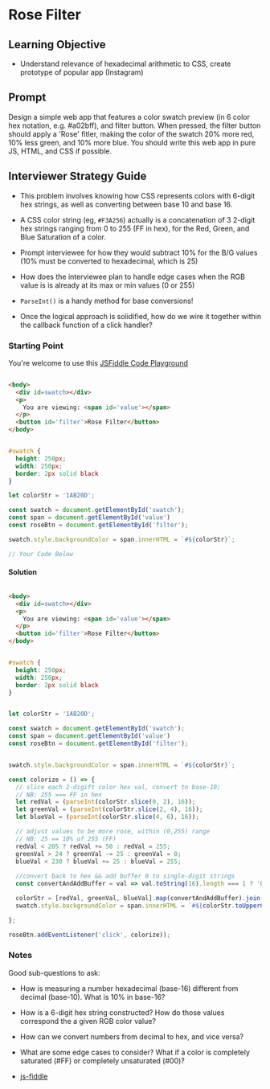 # Rose Filter

## Learning Objective
- Understand relevance of hexadecimal arithmetic to CSS, create 
prototype of popular app (Instagram)

## Prompt

Design a simple web app that features a color swatch preview (in 6 color hex notation, e.g. #a02bff), and filter button. When pressed, the filter button should apply a 'Rose' fitler, making the color of the swatch 20% more red, 10% less green, and 10% more blue. You should write this web app in pure JS, HTML, and CSS if possible. 


## Interviewer Strategy Guide

* This problem involves knowing how CSS represents colors with 6-digit hex strings, as well as converting between base 10 and base 16.

* A CSS color string (eg, `#F3A256`) actually is a concatenation of 3 2-digit hex strings ranging from 0 to 255 (FF in hex), for the Red, Green, and Blue Saturation of a color.

* Prompt interviewee for how they would subtract 10% for the B/G values (10% must be converted to hexadecimal, which is 25)


* How does the interviewee plan to handle edge cases when the RGB value is is already at its max or min values (0 or 255)

* `ParseInt()` is a handy method for base conversions!

* Once the logical approach is solidified, how do we wire it together within the callback function of a click handler?

### Starting Point
You're welcome to use this [JSFiddle Code Playground](https://jsfiddle.net/Lvkcbtq9/)

```html

<body>
  <div id=swatch></div>
  <p>
    You are viewing: <span id='value'></span>
  </p>
  <button id='filter'>Rose Filter</button>
</body>

```

```css

#swatch {
  height: 250px;
  width: 250px;
  border: 2px solid black
}

```

```javascript
let colorStr = '1AB20D';

const swatch = document.getElementById('swatch');
const span = document.getElementById('value')
const roseBtn = document.getElementById('filter');

swatch.style.backgroundColor = span.innerHTML = `#${colorStr}`;

// Your Code Below

```

#### Solution

```html

<body>
  <div id=swatch></div>
  <p>
    You are viewing: <span id='value'></span>
  </p>
  <button id='filter'>Rose Filter</button>
</body>

```

```css

#swatch {
  height: 250px;
  width: 250px;
  border: 2px solid black
}

```

```javascript

let colorStr = '1AB20D';

const swatch = document.getElementById('swatch');
const span = document.getElementById('value')
const roseBtn = document.getElementById('filter');


swatch.style.backgroundColor = span.innerHTML = `#${colorStr}`;

const colorize = () => {
  // slice each 2-digift color hex val, convert to base-10;
  // NB: 255 === FF in hex
  let redVal = (parseInt(colorStr.slice(0, 2), 16));
  let greenVal = (parseInt(colorStr.slice(2, 4), 16));
  let blueVal = (parseInt(colorStr.slice(4, 6), 16));

  // adjust values to be more rose, within (0,255) range
  // NB: 25 == 10% of 255 (FF)
  redVal < 205 ? redVal += 50 : redVal = 255; 
  greenVal > 24 ? greenVal -= 25 : greenVal = 0;
  blueVal < 230 ? blueVal += 25 : blueVal = 255;
  
  //convert back to hex && add buffer 0 to single-digit strings
  const convertAndAddBuffer = val => val.toString(16).length === 1 ? '0' + val.toString(16) : val.toString(16);

  colorStr = [redVal, greenVal, blueVal].map(convertAndAddBuffer).join('');
  swatch.style.backgroundColor = span.innerHTML = `#${colorStr.toUpperCase()}`;

};

roseBtn.addEventListener('click', colorize));

```


### Notes

Good sub-questions to ask:

* How is measuring a number hexadecimal (base-16) different from decimal (base-10). What is 10% in base-16?

* How is a 6-digit hex string constructed? How do those values correspond the a given RGB color value?

* How can we convert numbers from decimal to hex, and vice versa?

* What are some edge cases to consider? What if a color is completely saturated (#FF) or completely unsaturated (#00)?

* [js-fiddle](https://jsfiddle.net/d1oescjn/)

